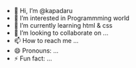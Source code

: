 - 👋 Hi, I’m @kapadaru
- 👀 I’m interested in Programmming world
- 🌱 I’m currently learning html & css
- 💞️ I’m looking to collaborate on ...
- 📫 How to reach me ...
- 😄 Pronouns: ...
- ⚡ Fun fact: ...

<!---
kapadaru/kapadaru is a ✨ special ✨ repository because its `README.md` (this file) appears on your GitHub profile.
You can click the Preview link to take a look at your changes.
--->
